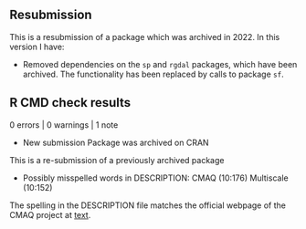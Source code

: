 ## Resubmission
This is a resubmission of a package which was archived in 2022.  In this version
I have:

* Removed dependencies on the `sp` and `rgdal` packages, which have been
  archived.  The functionality has been replaced by calls to package `sf`.


## R CMD check results

0 errors | 0 warnings | 1 note

* New submission
  Package was archived on CRAN
  
This is a re-submission of a previously archived package

* Possibly misspelled words in DESCRIPTION:
  CMAQ (10:176)
  Multiscale (10:152)

The spelling in the DESCRIPTION file matches the official webpage of the
CMAQ project at [text](https://www.epa.gov/cmaq).